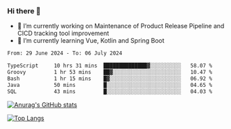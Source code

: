 ### Hi there 👋

- 🔭 I’m currently working on Maintenance of Product Release Pipeline and CICD tracking tool improvement
- 🌱 I’m currently learning Vue, Kotlin and Spring Boot

<!--START_SECTION:waka-->

```txt
From: 29 June 2024 - To: 06 July 2024

TypeScript     10 hrs 31 mins  ██████████████▓░░░░░░░░░░   58.07 %
Groovy         1 hr 53 mins    ██▓░░░░░░░░░░░░░░░░░░░░░░   10.47 %
Bash           1 hr 15 mins    █▓░░░░░░░░░░░░░░░░░░░░░░░   06.92 %
Java           50 mins         █░░░░░░░░░░░░░░░░░░░░░░░░   04.65 %
SQL            43 mins         █░░░░░░░░░░░░░░░░░░░░░░░░   04.03 %
```

<!--END_SECTION:waka-->

[![Anurag's GitHub stats](https://github-readme-stats.vercel.app/api?username=yunhao981&show_icons=true&theme=solarized-dark)](https://github.com/anuraghazra/github-readme-stats)

[![Top Langs](https://github-readme-stats.vercel.app/api/top-langs/?username=yunhao981&theme=solarized-dark&layout=compact)](https://github.com/anuraghazra/github-readme-stats)

<!--
**yunhao981/yunhao981** is a ✨ _special_ ✨ repository because its `README.md` (this file) appears on your GitHub profile.

Here are some ideas to get you started:

- 🔭 I’m currently working on Maintenance of Release Pipeline and CICD tracking tool improvement
- 🌱 I’m currently learning Vue, Kotlin and Spring Boot
- 👯 I’m looking to collaborate on ...
- 🤔 I’m looking for help with ...
- 💬 Ask me about ...
- 📫 How to reach me: ...
- 😄 Pronouns: ...
- ⚡ Fun fact: ...
-->


